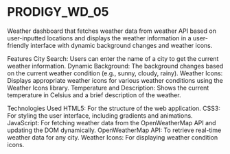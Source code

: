# PRODIGY_WD_05
Weather dashboard that fetches weather data from weather API based on user-inputted locations and displays the weather information in a user-friendly interface with dynamic background changes and weather icons.

Features
City Search: Users can enter the name of a city to get the current weather information.
Dynamic Background: The background changes based on the current weather condition (e.g., sunny, cloudy, rainy).
Weather Icons: Displays appropriate weather icons for various weather conditions using the Weather Icons library.
Temperature and Description: Shows the current temperature in Celsius and a brief description of the weather.

Technologies Used
HTML5: For the structure of the web application.
CSS3: For styling the user interface, including gradients and animations.
JavaScript: For fetching weather data from the OpenWeatherMap API and updating the DOM dynamically.
OpenWeatherMap API: To retrieve real-time weather data for any city.
Weather Icons: For displaying weather condition icons.
